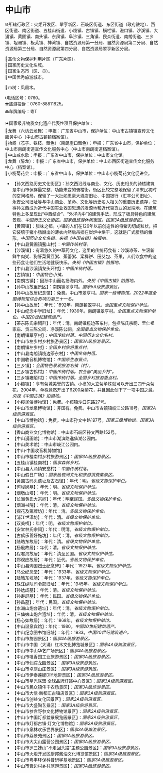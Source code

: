   
# 中山市     
🌐所辖行政区：火炬开发区、翠亨新区、石岐区街道、东区街道（政府驻地）、西区街道、南区街道、五桂山街道、小榄镇、古镇镇、横栏镇、港口镇、沙溪镇、大涌镇、黄圃镇、南头镇、东凤镇、阜沙镇、三角镇、民众街道、南朗街道、三乡镇、坦洲镇、板芙镇、神湾镇、自然资源局第一分局、自然资源局第二分局、自然资源局第三分局、自然资源局第四分局、自然资源局翠亨新区分局。  
  
🚩革命文物保护利用片区（广东片区）。  
🚩国家历史文化名城。  
🚩国家生态市（区、县）。  
🏅中国优秀旅游城市。
  
🌳市树：凤凰木。  
  
📞电话区号：0760。  
☎️旅游投诉：0760-88811825。  
🚘车牌编号：粤T  
  
⏩国家级非物质文化遗产代表性项目保护单位：  
🔸龙舞（六坊云龙舞）：申报：广东省中山市，保护单位：中山市古镇镇宣传文化服务中心（中山市古镇镇档案馆）。  
🔸抬阁（芯子、铁枝、飘色）（南朗崖口飘色）：申报：广东省中山市，保护单位：中山市南朗街道宣传文化服务中心（中山市南朗街道档案馆）。  
🔸中山咸水歌：申报：广东省中山市，保护单位：中山市文化馆。  
🔸龙舞（醉龙）：申报：广东省中山市，保护单位：中山市西区街道宣传文化服务中心（档案馆）。  
🔸小榄菊花会：申报：广东省中山市，保护单位：中山市小榄菊花文化促进会。  
  
* 【孙文西路历史文化街区】：孙文西沿线与商业、文化、历史相关的骑楼建筑是中山市保存最完整、功能未变的骑楼街。街区比较完整地保留了清末民初时的空间格局，保留了一大批如思豪大酒店旧址、中国银行（汇丰公司旧址）、永安公司旧址等与中山商业、革命、文化等历史名人相关的重要历史遗存，使得孙文西成为近代中国实业救国思想的发源地和近代百货业的发端地。在建筑特色上多呈现出“中西结合”、“外洋内中”的建筑手法，形成了极具特色的建筑景观。*中国历史文化街区。国家级旅游休闲街区。国家3A级旅游景区。*  
* 【黄圃镇】：腊味之都。小镇的人们在126年以前创造性的将猪肉切成粒状，把它装填于猪小肠掰出的薄衣内然后吊挂在炭炉中烘干，这就是广式腊肠的雏形。*中国历史文化名镇。央视《中国古镇》拍摄地。*  
* 【中山县黄圃镇鳌山村】：*中国传统村落。*  
* 【沙溪镇】：有着悠久的中草药文化，这里的传统药食有：沙溪凉茶、生滚新鲜牛肉粥、狗肝菜黄豆粥、蕉蕾粥、栾樨饼、田艾包、茶果，人们饮食中的这些药食让他们生活地健康快乐。*央视《中国古镇》拍摄地。*  
* 【中山县沙溪镇龙头环村】：*中国传统村落。*  
* 【古镇镇】：*中国特色小镇。*  
* 【南朗古镇】：因孙中山而名扬海内外。*央视《中国古镇》拍摄地。*  
* 【孙中山故里景区】：南朗镇翠亨村。*国家5A级旅游景区。*  
* 【孙中山故居纪念馆】：免费。中山市翠亨村。*国家一级博物馆。2022年度全国博物馆综合影响力第三十一名。*  
* 【孙中山故居】：年代：1892年。南朗镇翠亨村。*全国重点文物保护单位。*  
* 【中山纪念中学旧址】：年代：1936年。南朗镇翠亨村。*全国重点文物保护单位。中国20世纪建筑遗产。*  
* 【茶东陈氏宗祠群】：年代：清。南朗镇榄边茶东村，包括陈氏宗祠、里仁祖家庙、贡三陈公祠、净溪陈公祠。*全国重点文物保护单位。*  
* 【南朗镇翠亨村】：*中国传统村落。中国历史文化名村。*  
* 【中山市左步村乡村旅游景区】：*国家3A级旅游景区。*  
* 【南朗镇左步村】：*全国乡村旅游重点村。*  
* 【中山县南朗镇榄边茶东村】：*中国传统村落。*  
* 【中国收音机博物馆】：*中国原生态景点。*  
* 【三乡镇】：*全国特色景观旅游名镇（村）。*  
* 【三乡镇古鹤村】：*中国传统村落。农业部“美丽乡村”。*  
* 【三乡镇雍陌村】：*中国传统村落。全国乡村旅游重点村。*  
* 【小榄镇】：享有菊城美誉的古镇。小榄的大立菊单株就可以开出三四千朵菊花，2004年，单株竟然开出了6200朵菊花，并且因此创下了一项中国之最。*央视《中国古镇》拍摄地。*  
* 【小榄民俗博物馆】：免费。小榄镇沙口东路27号。  
* 【中山市龙泉博物馆】：非国有。免费。中山市古镇镇岐江公路18号。*国家2A级旅游景区。*    
* 【中山市博物馆】：免费。中山市孙文中路197号。*国家三级博物馆。国家3A级旅游景区。*  
* 【香山商业文化博物馆】：中山市石岐区孙文西路152号。  
* 【中山漫画馆】：中山市湖滨路逸仙湖公园内。  
* 【中山美术馆】：中山市岐江公园内。  
* 【中山·中国收音机博物馆】  
* 【中山市桂南村乡村旅游景区】：*国家3A级旅游景区。*  
* 【五桂山镇桂南村】：*国家森林乡村。*  
* 【中山县大涌镇安堂村】：*中国传统村落。*  
* 【中山假日广场】：*国家级夜间文化和旅游消费集聚区。*  
* 【黄圃古码头遗址及古石径】：年代：明。*省级文物保护单位。*  
* 【何峻岗墓】：年代：明。*省级文物保护单位。*  
* 【烟墩山塔】：年代：明。*省级文物保护单位。*  
* 【长洲黄氏大宗祠】：年代：明至民国。*省级文物保护单位。*  
* 【烟洲书院】：年代：清。*省级文物保护单位。*  
* 【探花及第牌坊】：年代：清。*省级文物保护单位。*  
* 【浦江世泽坊】：年代：清。*省级文物保护单位。*  
* 【双美桥】：年代：明。*省级文物保护单位。*  
* 【安堂林氏宗祠】：年代：明清。*省级文物保护单位。*  
* 【古鹤乐善好施坊】：年代：清。*省级文物保护单位。*  
* 【陆皓东故居】：年代：清。*省级文物保护单位。*  
* 【杨殷故居】：年代：清。*省级文物保护单位。*  
* 【程君海故居】：年代：清至民国。*省级文物保护单位。*  
* 【郑观应故居】：年代：近代。*省级文物保护单位。*  
* 【中山县殉国烈士纪念碑】：年代：1927年。*省级文物保护单位。*  
* 【马公纪念堂】：年代：1933年。*省级文物保护单位。*  
* 【陆皓东坟场】：年代：1937年。*省级文物保护单位。*  
* 【珠江纵队司令部旧址】：年代：1945年。*省级文物保护单位。*  
* 【孙达成墓】：年代：清。*省级文物保护单位。*  
* 【孙寿屏墓】：年代：民国。*省级文物保护单位。*  
* 【孙昌墓】：年代：民国。*省级文物保护单位。*  
* 【水洲山炮台遗址】：年代：清。*省级文物保护单位。*  
* 【三仙娘山炮台遗址】：年代：清。*省级文物保护单位。*  
* 【杨心如故居】：年代：1868年。*省级文物保护单位。*    
* 【中山温泉宾馆】：年代：1980。*中国20世纪建筑遗产。*    
* 【中山纪念图书馆旧址】：年代：1933。*中国20世纪建筑遗产。*   
* 【中山市詹园景区】：*国家4A级旅游景区。*  
* 【中山市中国（大涌）红木文化博览城景区】：*国家4A级旅游景区。*  
* 【中山市中山华艺广场景区】：*国家4A级旅游景区。*  
* 【中山市咀香园工业旅游景区】：*国家3A级旅游景区。*  
* 【中山市仙踪龙园景区】：*国家3A级旅游景区。*  
* 【中山市卓旗山庄景区】：*国家3A级旅游景区。*  
* 【中山市伊泰莲娜DIY地带景区】：*国家3A级旅游景区。*  
* 【中山市星光联盟·全球品牌灯饰中心景区】：*国家3A级旅游景区。*  
* 【中山市民众镇伟丰农场景区】：*国家3A级旅游景区。*  
* 【中山市大信·新都汇古镇店景区】：*国家3A级旅游景区。*  
* 【中山市创益文化园景区】：*国家3A级旅游景区。*  
* 【中山市大盛陶艺景区】：*国家3A级旅游景区。*  
* 【中山市参宫野参文化博物馆景区】：*国家3A级旅游景区。*  
* 【中山市中国灯都盆景展览园景区】：*国家3A级旅游景区。*  
* 【中山市灯都古镇·灯文化博物馆】：*国家2A级旅游景区。*  
* 【中山市泉林欢乐世界景区】：*国家3A级旅游景区。*  
* 【中山市荔景苑景区】：*国家3A级旅游景区。*  
* 【中山市大尖山露营公园景区】：*国家3A级旅游景区。*  
* 【中山市罗三妹山“不走回头路”主题公园景区】：*国家3A级旅游景区。*  
* 【中山市火炬开发区厨邦酱油文化博览馆景区】：*国家3A级旅游景区。*  
* 【中山市粤丰环保科普研学基地景区】：*国家3A级旅游景区。*  
* 【中山市曹边村乡村旅游景区】：*国家3A级旅游景区。*  
